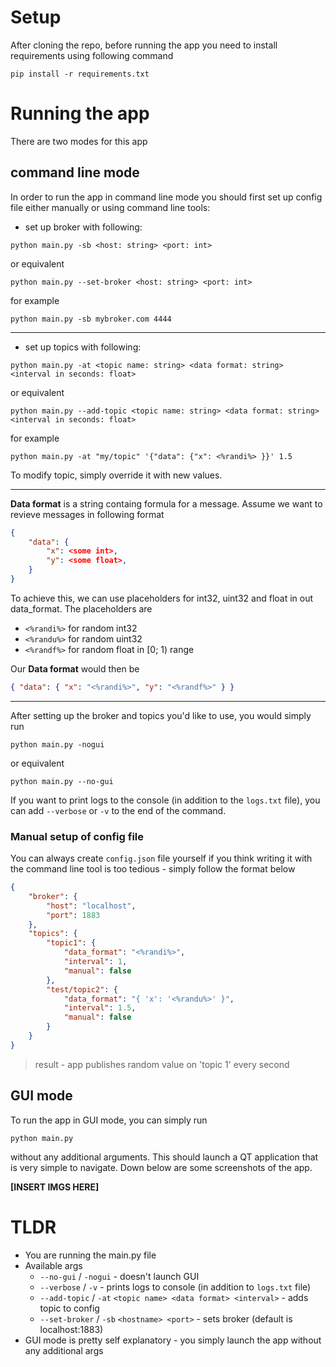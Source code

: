 # Setup
After cloning the repo, before running the app you need to install requirements using following command
```
pip install -r requirements.txt
```
# Running the app
There are two modes for this app

## command line mode
In order to run the app in command line mode you should first set up config file either manually or using command line tools:

- set up broker with following:
```
python main.py -sb <host: string> <port: int>
```
or equivalent
```
python main.py --set-broker <host: string> <port: int>
```
for example
```
python main.py -sb mybroker.com 4444
```
---
- set up topics with following:
```
python main.py -at <topic name: string> <data format: string> <interval in seconds: float>
```
or equivalent
```
python main.py --add-topic <topic name: string> <data format: string> <interval in seconds: float>
```
for example
```
python main.py -at "my/topic" '{"data": {"x": <%randi%> }}' 1.5
```

To modify topic, simply override it with new values.

---
<b>Data format</b> is a string containg formula for a message. Assume we want to revieve messages in following format
```json
{
    "data": {
        "x": <some int>,
        "y": <some float>,
    }
}
```
To achieve this, we can use placeholders for int32, uint32 and float in out data_format. The placeholders are
- ```<%randi%>``` for random int32
- ```<%randu%>``` for random uint32
- ```<%randf%>``` for random float in [0; 1) range
  
Our <b>Data format</b> would then be
```json
{ "data": { "x": "<%randi%>", "y": "<%randf%>" } }
```
---
After setting up the broker and topics you'd like to use, you would simply run
```
python main.py -nogui
```
or equivalent
```
python main.py --no-gui
```

If you want to print logs to the console (in addition to the ```logs.txt``` file), you can add ```--verbose``` or ```-v``` to the end of the command.


### Manual setup of config file
You can always create ```config.json``` file yourself if you think writing it with the command line tool is too tedious - simply follow the format below
```json
{
    "broker": { 
        "host": "localhost",
        "port": 1883
    },
    "topics": {
        "topic1": {
            "data_format": "<%randi%>",
            "interval": 1,
            "manual": false
        },
        "test/topic2": {
            "data_format": "{ 'x': '<%randu%>' }",
            "interval": 1.5,
            "manual": false
        }
    }
}
```
> result - app publishes random value on 'topic 1' every second

## GUI mode
To run the app in GUI mode, you can simply run
```
python main.py
```
without any additional arguments. This should launch a QT application that is very simple to navigate.
Down below are some screenshots of the app.

<b>[INSERT IMGS HERE]</b>

# TLDR
- You are running the main.py file
- Available args
    - `--no-gui` / `-nogui` - doesn't launch GUI
    - `--verbose` / `-v` - prints logs to console (in addition to `logs.txt` file)
    - `--add-topic` / `-at` `<topic name> <data format> <interval>` - adds topic to config
    - `--set-broker` / `-sb` `<hostname> <port>` - sets broker (default is localhost:1883)
- GUI mode is pretty self explanatory - you simply launch the app without any additional args

